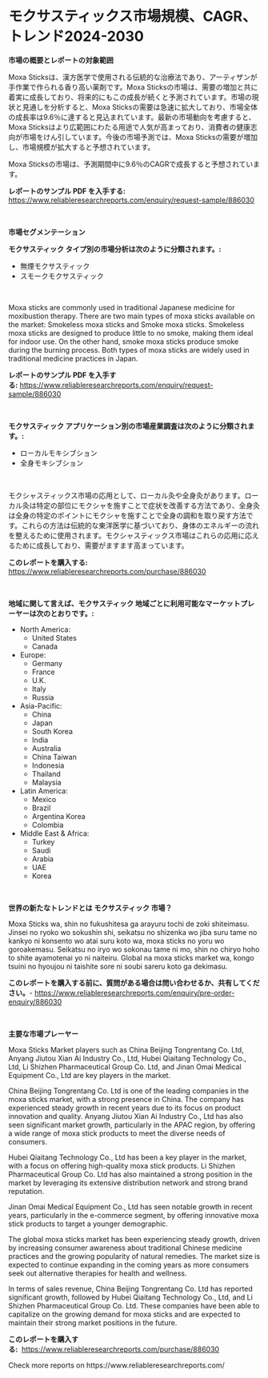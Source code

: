 <p><h1>モクサスティックス市場規模、CAGR、トレンド2024-2030</h1></p><p><strong>市場の概要とレポートの対象範囲</strong></p>
<p><p>Moxa Sticksは、漢方医学で使用される伝統的な治療法であり、アーティザンが手作業で作られる香り高い薬剤です。Moxa Sticksの市場は、需要の増加と共に着実に成長しており、将来的にもこの成長が続くと予測されています。市場の現状と見通しを分析すると、Moxa Sticksの需要は急速に拡大しており、市場全体の成長率は9.6％に達すると見込まれています。最新の市場動向を考慮すると、Moxa Sticksはより広範囲にわたる用途で人気が高まっており、消費者の健康志向が市場をけん引しています。今後の市場予測では、Moxa Sticksの需要が増加し、市場規模が拡大すると予想されています。</p><p>Moxa Sticksの市場は、予測期間中に9.6％のCAGRで成長すると予想されています。</p></p>
<p><strong>レポートのサンプル PDF を入手する:</strong> <a href="https://www.reliableresearchreports.com/enquiry/request-sample/886030">https://www.reliableresearchreports.com/enquiry/request-sample/886030</a></p>
<p>&nbsp;</p>
<p><strong>市場セグメンテーション</strong></p>
<p><strong>モクサスティック タイプ別の市場分析は次のように分類されます。:</strong></p>
<p><ul><li>無煙モクサスティック</li><li>スモークモクサスティック</li></ul></p>
<p>&nbsp;</p>
<p><p>Moxa sticks are commonly used in traditional Japanese medicine for moxibustion therapy. There are two main types of moxa sticks available on the market: Smokeless moxa sticks and Smoke moxa sticks. Smokeless moxa sticks are designed to produce little to no smoke, making them ideal for indoor use. On the other hand, smoke moxa sticks produce smoke during the burning process. Both types of moxa sticks are widely used in traditional medicine practices in Japan.</p></p>
<p><strong>レポートのサンプル PDF を入手する:</strong>&nbsp;<a href="https://www.reliableresearchreports.com/enquiry/request-sample/886030">https://www.reliableresearchreports.com/enquiry/request-sample/886030</a></p>
<p>&nbsp;</p>
<p><strong> モクサスティック アプリケーション別の市場産業調査は次のように分類されます。:</strong></p>
<p><ul><li>ローカルモキシブション</li><li>全身モキシブション</li></ul></p>
<p>&nbsp;</p>
<p><p>モクシャスティックス市場の応用として、ローカル灸や全身灸があります。ローカル灸は特定の部位にモクシャを施すことで症状を改善する方法であり、全身灸は全身の特定のポイントにモクシャを施すことで全身の調和を取り戻す方法です。これらの方法は伝統的な東洋医学に基づいており、身体のエネルギーの流れを整えるために使用されます。モクシャスティックス市場はこれらの応用に応えるために成長しており、需要がますます高まっています。</p></p>
<p><strong>このレポートを購入する:</strong>&nbsp; <a href="https://www.reliableresearchreports.com/purchase/886030">https://www.reliableresearchreports.com/purchase/886030</a></p>
<p>&nbsp;</p>
<p><strong>地域に関して言えば、モクサスティック 地域ごとに利用可能なマーケットプレーヤーは次のとおりです。:</strong></p>
<p><ul>
    <li>
        North America:
        <ul>
            <li>United States</li>
            <li>Canada</li>
        </ul>
    </li>
    <li>
        Europe:
        <ul>
            <li>Germany</li>
            <li>France</li>
            <li>U.K.</li>
            <li>Italy</li>
            <li>Russia</li>
        </ul>
    </li>
    <li>
        Asia-Pacific:
        <ul>
            <li>China</li>
            <li>Japan</li>
            <li>South Korea</li>
            <li>India</li>
            <li>Australia</li>
            <li>China Taiwan</li>
            <li>Indonesia</li>
            <li>Thailand</li>
            <li>Malaysia</li>
        </ul>
    </li>
    <li>
        Latin America:
        <ul>
            <li>Mexico</li>
            <li>Brazil</li>
            <li>Argentina Korea</li>
            <li>Colombia</li>
        </ul>
    </li>
    <li>
        Middle East & Africa:
        <ul>
            <li>Turkey</li>
            <li>Saudi</li>
            <li>Arabia</li>
            <li>UAE</li>
            <li>Korea</li>
        </ul>
    </li>
    </ul></p>
<p>&nbsp;</p>
<p><strong>世界の新たなトレンドとは モクサスティック 市場？</strong></p>
<p><p>Moxa Sticks wa, shin no fukushitesa ga arayuru tochi de zoki shiteimasu. Jinsei no ryoko wo sokushin shi, seikatsu no shizenka wo jiba suru tame no kankyo ni konsento wo atai suru koto wa, moxa sticks no yoru wo goroakemasu. Seikatsu no iryo wo sokonau tame ni mo, shin no chiryo hoho to shite ayamotenai yo ni naiteiru. Global na moxa sticks market wa, kongo tsuini no hyoujou ni taishite sore ni soubi sareru koto ga dekimasu.</p></p>
<p><strong>このレポートを購入する前に、質問がある場合は問い合わせるか、共有してください。</strong>- <a href="https://www.reliableresearchreports.com/enquiry/pre-order-enquiry/886030">https://www.reliableresearchreports.com/enquiry/pre-order-enquiry/886030</a></p>
<p>&nbsp;</p>
<p><strong>主要な市場プレーヤー</strong></p>
<p><p>Moxa Sticks Market players such as China Beijing Tongrentang Co. Ltd, Anyang Jiutou Xian Ai Industry Co., Ltd, Hubei Qiaitang Technology Co., Ltd, Li Shizhen Pharmaceutical Group Co. Ltd, and Jinan Omai Medical Equipment Co., Ltd are key players in the market. </p><p>China Beijing Tongrentang Co. Ltd is one of the leading companies in the moxa sticks market, with a strong presence in China. The company has experienced steady growth in recent years due to its focus on product innovation and quality. Anyang Jiutou Xian Ai Industry Co., Ltd has also seen significant market growth, particularly in the APAC region, by offering a wide range of moxa stick products to meet the diverse needs of consumers.</p><p>Hubei Qiaitang Technology Co., Ltd has been a key player in the market, with a focus on offering high-quality moxa stick products. Li Shizhen Pharmaceutical Group Co. Ltd has also maintained a strong position in the market by leveraging its extensive distribution network and strong brand reputation. </p><p>Jinan Omai Medical Equipment Co., Ltd has seen notable growth in recent years, particularly in the e-commerce segment, by offering innovative moxa stick products to target a younger demographic.</p><p>The global moxa sticks market has been experiencing steady growth, driven by increasing consumer awareness about traditional Chinese medicine practices and the growing popularity of natural remedies. The market size is expected to continue expanding in the coming years as more consumers seek out alternative therapies for health and wellness.</p><p>In terms of sales revenue, China Beijing Tongrentang Co. Ltd has reported significant growth, followed by Hubei Qiaitang Technology Co., Ltd, and Li Shizhen Pharmaceutical Group Co. Ltd. These companies have been able to capitalize on the growing demand for moxa sticks and are expected to maintain their strong market positions in the future.</p></p>
<p><strong>このレポートを購入する:</strong>&nbsp;&nbsp;<a href="https://www.reliableresearchreports.com/purchase/886030">https://www.reliableresearchreports.com/purchase/886030</a></p>
<p>Check more reports on https://www.reliableresearchreports.com/</p>
